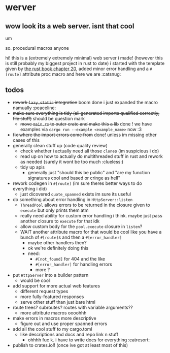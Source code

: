 # werver

## wow look its a web server. isnt that cool

um

so. procedural macros anyone

hi! this is a (extremely extremely minimal) web server i made! (however this is still probably my biggest project in rust to date)
i started with the template given by [the rust book chapter 20](https://doc.rust-lang.org/stable/book/ch20-00-final-project-a-web-server.html), added minor error handling and a `#[route]` attribute proc macro and here we are :catsnug:

## todos

- ~~rework `lazy_static` integration~~ boom done i just expanded the macro namually :peaceline:
- ~~make sure everything is tidy (all generated imports qualified correctly, file stuff)~~ should be question mark
  - ~~move `main.rs` to outer crate and make this a lib~~ done ! we have examples via `cargo run --example <example_name>` now :3
- ~~fix where the import errors come from~~ done! unless im missing other cases of this
- generally clean stuff up (code quality review)
  - check whether i actually need all those `clone`s (im suspicious i do)
  - read up on how to actually do multithreaded stuff in rust and rework as needed (surely it wont be too much :clueless:)
  - tidy up apis
    - generally just "should this be public" and "are my function signatures cool and based or cringe as hell"
- rework codegen in `#[route]` (im sure theres better ways to do everything i did)
  - just dicovered `quote_spanned` exists im sure its useful
- do something about error handling in `HttpServer::listen`
  - `ThreadPool` allows errors to be returned in the closure given to `execute` but only prints them atm
  - really need ability for custom error handling i think. maybe just pass another closure to `execute` for that idk
  - allow custom body for the `pool.execute` closure in `listen`?
  - WAIT another attribute macro for that would be cool like you have a bunch of `#[route]`s and then a `#[error_handler]`
    - maybe other handlers then?
    - ok we're definitely doing this
    - need:
      - `#[not_found]` for 404 and the like
      - `#[error_handler]` for handling errors
      - more ?
- put `HttpServer` into a builder pattern
  - would be cool
- add support for more actual web features
  - different request types
  - more fully-featured responses
  - serve other stuff than just bare html
- route trees? subroutes? routes with variable arguments??
  - more attribute macros oooohhh
- make errors in macros more descriptive
  - figure out and use proper spanned errors
- add all the cool stuff to my cargo.toml
  - like descriptions and docs and repo link n stuff
    - ohhhh fuc k. i have to write docs for everything :catresort:
- publish to crates.io!! (once ive got at least most of this)
